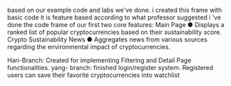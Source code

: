 based on our example code and labs we've done.
i created this frame with basic code
it is feature based according to what professor suggested 
i 've done the code frame of our first two core features:
Main Page
● Displays a ranked list of popular cryptocurrencies based on their sustainability score.
Crypto Sustainability News
● Aggregates news from various sources regarding the environmental impact of cryptocurrencies.


Hari-Branch:
Created for implementing Filtering and Detail Page functionalities.
yang- branch: 
finished login/register system. Registered users can save their favorite cryptocurrencies into watchlist
